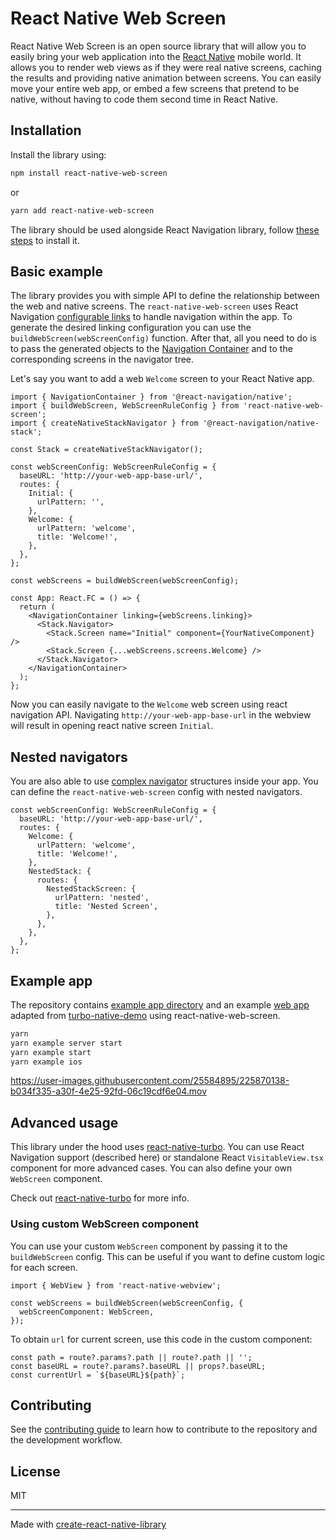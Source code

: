 # React Native Web Screen

React Native Web Screen is an open source library that will allow you to easily bring your web application into the [React Native](https://reactnative.dev/) mobile world. It allows you to render web views as if they were real native screens, caching the results and providing native animation between screens. You can easily move your entire web app, or embed a few screens that pretend to be native, without having to code them second time in React Native.

## Installation

Install the library using:

```sh
npm install react-native-web-screen
```

or

```sh
yarn add react-native-web-screen
```

The library should be used alongside React Navigation library, follow [these steps](https://reactnavigation.org/docs/getting-started/) to install it.

## Basic example

The library provides you with simple API to define the relationship between the web and native screens. The `react-native-web-screen` uses React Navigation [configurable links](https://reactnavigation.org/docs/configuring-links/) to handle navigation within the app. To generate the desired linking configuration you can use the `buildWebScreen(webScreenConfig)` function. After that, all you need to do is to pass the generated objects to the [Navigation Container](https://reactnavigation.org/docs/navigation-container/) and to the corresponding screens in the navigator tree.

Let's say you want to add a web `Welcome` screen to your React Native app.

```tsx
import { NavigationContainer } from '@react-navigation/native';
import { buildWebScreen, WebScreenRuleConfig } from 'react-native-web-screen';
import { createNativeStackNavigator } from '@react-navigation/native-stack';

const Stack = createNativeStackNavigator();

const webScreenConfig: WebScreenRuleConfig = {
  baseURL: 'http://your-web-app-base-url/',
  routes: {
    Initial: {
      urlPattern: '',
    },
    Welcome: {
      urlPattern: 'welcome',
      title: 'Welcome!',
    },
  },
};

const webScreens = buildWebScreen(webScreenConfig);

const App: React.FC = () => {
  return (
    <NavigationContainer linking={webScreens.linking}>
      <Stack.Navigator>
        <Stack.Screen name="Initial" component={YourNativeComponent} />
        <Stack.Screen {...webScreens.screens.Welcome} />
      </Stack.Navigator>
    </NavigationContainer>
  );
};
```

Now you can easily navigate to the `Welcome` web screen using react navigation API. Navigating `http://your-web-app-base-url` in the webview will result in opening react native screen `Initial`.

## Nested navigators

You are also able to use [complex navigator](https://reactnavigation.org/docs/configuring-links#handling-nested-navigators) structures inside your app. You can define the `react-native-web-screen` config with nested navigators.

```tsx
const webScreenConfig: WebScreenRuleConfig = {
  baseURL: 'http://your-web-app-base-url/',
  routes: {
    Welcome: {
      urlPattern: 'welcome',
      title: 'Welcome!',
    },
    NestedStack: {
      routes: {
        NestedStackScreen: {
          urlPattern: 'nested',
          title: 'Nested Screen',
        },
      },
    },
  },
};
```

## Example app

The repository contains [example app directory](../../example/README.md) and an example [web app](../../example/server/README.md) adapted from [turbo-native-demo](https://github.com/hotwired/turbo-native-demo) using react-native-web-screen.

```sh
yarn
yarn example server start
yarn example start
yarn example ios
```

https://user-images.githubusercontent.com/25584895/225870138-b034f335-a30f-4e25-92fd-06c19cdf6e04.mov

## Advanced usage

This library under the hood uses [react-native-turbo](../turbo/README.md). You can use React Navigation support (described here) or standalone React `VisitableView.tsx` component for more advanced cases. You can also define your own `WebScreen` component.

Check out [react-native-turbo](../turbo/README.md) for more info.

### Using custom WebScreen component

You can use your custom `WebScreen` component by passing it to the `buildWebScreen` config. This can be useful if you want to define custom logic for each screen.

```tsx
import { WebView } from 'react-native-webview';

const webScreens = buildWebScreen(webScreenConfig, {
  webScreenComponent: WebScreen,
});
```

To obtain `url` for current screen, use this code in the custom component:

```tsx
const path = route?.params?.path || route?.path || '';
const baseURL = route?.params?.baseURL || props?.baseURL;
const currentUrl = `${baseURL}${path}`;
```

## Contributing

See the [contributing guide](CONTRIBUTING.md) to learn how to contribute to the repository and the development workflow.

## License

MIT

---

Made with [create-react-native-library](https://github.com/callstack/react-native-builder-bob)
